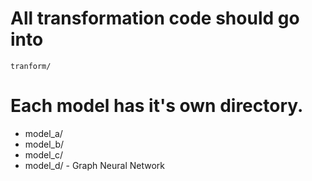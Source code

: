 # All transformation code should go into
    tranform/

# Each model has it's own directory.
  - model_a/
  - model_b/
  - model_c/
  - model_d/
        - Graph Neural Network
  
